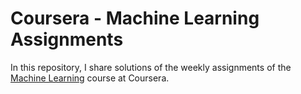 # Coursera - Machine Learning Assignments

In this repository, I share solutions of the weekly assignments of the <a href="https://www.coursera.org/learn/machine-learning">Machine Learning</a> course at Coursera.

